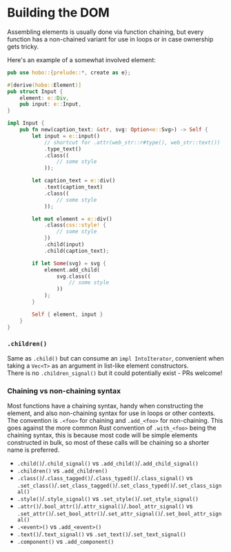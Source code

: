 # Building the DOM

Assembling elements is usually done via function chaining, but every function has a non-chained variant for use in loops or in case ownership gets tricky.

Here's an example of a somewhat involved element:

```rust
pub use hobo::{prelude::*, create as e};

#[derive(hobo::Element)]
pub struct Input {
    element: e::Div,
    pub input: e::Input,
}

impl Input {
    pub fn new(caption_text: &str, svg: Option<e::Svg>) -> Self {
        let input = e::input()
            // shortcut for .attr(web_str::r#type(), web_str::text())
            .type_text()
            .class((
                // some style
            ));

        let caption_text = e::div()
            .text(caption_text)
            .class((
                // some style
            ));

        let mut element = e::div()
            .class(css::style! {
                // some style
            })
            .child(input)
            .child(caption_text);

        if let Some(svg) = svg {
            element.add_child(
                svg.class((
                    // some style
                ))
            );
        }

        Self { element, input }
    }
}
```

### `.children()`

Same as `.child()` but can consume an `impl IntoIterator`, convenient when taking a `Vec<T>` as an argument in list-like element constructors.   
There is no `.children_signal()` but it could potentially exist - PRs welcome!

### Chaining vs non-chaining syntax

Most functions have a chaining syntax, handy when constructing the element, and also non-chaining syntax for use in loops or other contexts. The convention is `.<foo>` for chaining and `.add_<foo>` for non-chaining. This goes against the more common Rust convention of `.with_<foo>` being the chaining syntax, this is because most code will be simple elements constructed in bulk, so most of these calls will be chaining so a shorter name is preferred.

* `.child()`/`.child_signal()` vs `.add_child()`/`.add_child_signal()`
* `.children()` vs `.add_children()`
* `.class()`/`.class_tagged()`/`.class_typed()`/`.class_signal()` vs `.set_class()`/`.set_class_tagged()`/`.set_class_typed()`/`.set_class_signal()`
* `.style()`/`.style_signal()` vs `.set_style()`/`.set_style_signal()`
* `.attr()`/`.bool_attr()`/`.attr_signal()`/`.bool_attr_signal()` vs `.set_attr()`/`.set_bool_attr()`/`.set_attr_signal()`/`.set_bool_attr_signal()`
* `.<event>()` vs `.add_<event>()`
* `.text()`/`.text_signal()` vs `.set_text()`/`.set_text_signal()`
* `.component()` vs `.add_component()`
